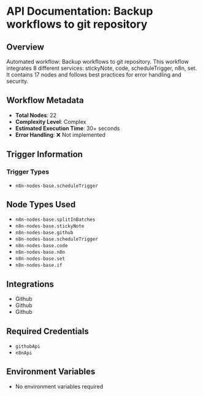 # API Documentation: Backup workflows to git repository

## Overview
Automated workflow: Backup workflows to git repository. This workflow integrates 8 different services: stickyNote, code, scheduleTrigger, n8n, set. It contains 17 nodes and follows best practices for error handling and security.

## Workflow Metadata
- **Total Nodes**: 22
- **Complexity Level**: Complex
- **Estimated Execution Time**: 30+ seconds
- **Error Handling**: ❌ Not implemented

## Trigger Information
### Trigger Types
- `n8n-nodes-base.scheduleTrigger`

## Node Types Used
- `n8n-nodes-base.splitInBatches`
- `n8n-nodes-base.stickyNote`
- `n8n-nodes-base.github`
- `n8n-nodes-base.scheduleTrigger`
- `n8n-nodes-base.code`
- `n8n-nodes-base.n8n`
- `n8n-nodes-base.set`
- `n8n-nodes-base.if`

## Integrations
- Github
- Github
- Github

## Required Credentials
- `githubApi`
- `n8nApi`

## Environment Variables
- No environment variables required
